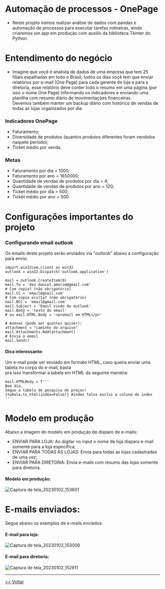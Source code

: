 # Automação de processos - OnePage

- Neste projeto iremos realizar análise de dados com pandas e automação de processos para executar tarefas rotineiras, ainda criaremos um app em produção com auxilio da biblioteca Tkinter do Python.

# Entendimento do negócio

- Imagine que voçê é analista de dados de uma empresa que tem 25 filiais espalhadas em todo o Brasil, todos os dias voçê tem que enviar relatórios por e-mail (One Page) para cada gerente de loja e para a diretoria, esse relatório deve conter todo o resumo em uma página (por isso o nome One Page) informando os indicadores e enviando uma planilha com resumo diário de movimentações financeiras.<br>
Devemos também manter um backup diário com histórico de vendas de todas as lojas organizados por dia.

### Indicadores OnePage

- Faturamento;
- Diversidade de produtos (quantos produtos diferentes foram vendidos naquele período);
- Ticket médio por venda.
 
### Metas

- Faturamento por dia = 1000;
- Faturamento por ano = 1650000;
- Quantidade de vendas de produtos por dia = 4;
- Quantidade de vendas de produtos por ano = 120;
- Ticket médio por dia = 500;
- Ticket médio por ano = 500.


# Configurações importantes do projeto

### Configurando email outlook
Os emails deste projeto serão enviados via "outlook" abaixo a configuração para envio:

    import win32com.client as win32
    outlook = win32.Dispatch('outlook.application')

    mail = outlook.CreateItem(0)
    mail.To = 'dev.daniel.amorim@gmail.com'
    # Com copia? (não obrigatório)
    mail.CC = 'email@gmail.com'
    # Com copia oculta? (não obrigatório)
    mail.BCC = 'email@gmail.com'
    mail.Subject = 'Email vindo do outlook'
    mail.Body = 'texto do email'
    # ou mail.HTML.Body = '<p>email em HTML</p>'

    # Anexos (pode ser quantos quiser):
    attachment = "caminho do arquivo"
    mail.Attachments.Add(attachment)
    # Envia o email
    mail.Send()
    
#### Dica interessante:
Um e-mail pode ser enviado em formato HTML, caso queira enviar uma tabela no corpo do e-mail, basta<br>
pra isso transformar a tabela em HTML da seguinte maneira:

    mail.HTMLBody = f'''
    Bom dia,
    Segue a tabela de pesquisa de preços!
    {tabela.to_html(index=False)} #index false exclui a coluna de index
    '''

    
# Modelo em produção
Abaixo a imagem do modelo em produção de disparo de e-mails:<br>
- ENVIAR PARA LOJA: Ao digitar no input o nome da loja dispara e-mail somente para a loja específica;
- ENVIAR PARA TODAS AS LOJAS: Envia para todas as lojas cadastradas de uma vez;
- ENVIAR PARA DIRETORIA: Envia e-mails com resumo das lojas somente para diretoria.

#### Modelo em produção:
![Captura de tela_20230102_153601](https://user-images.githubusercontent.com/115194365/210268658-5b085dd6-61bc-4b22-aefd-8976c9f1fde8.png)


# E-mails enviados:
Segue abaixo os exemplos de e-mails enviados:<br>

#### E-mail para loja:
![Captura de tela_20230102_153006](https://user-images.githubusercontent.com/115194365/210268112-0c516ca7-4382-4580-959b-ea759320ee8e.png)

#### E-mail para diretoria:
![Captura de tela_20230102_152911](https://user-images.githubusercontent.com/115194365/210268164-b0583acc-01c6-4948-98bc-fda5e1333dda.png)


<hr>

[<< Voltar](https://github.com/dev-daniel-amorim/Topico-Automacao_de_processos)
